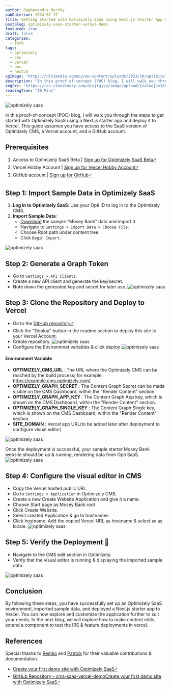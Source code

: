 ```yaml
---
author: Raghavendra Murthy
pubDatetime: 2024-07-17
title: Getting Started with Optimizely SaaS using Next.js Starter App & Deployment to Vercel
postSlug: optimizely-saas-starter-vercel-demo
featured: true
draft: false
categories:
  - Tech
tags:
  - optimizely
  - cms
  - vercel
  - poc
  - nextJS
ogImage: "https://ultimedia.agency/wp-content/uploads/2023/10/optimizely-saas-hero.jpg"
description: "In this proof-of-concept (POC) blog, I will walk you through the steps to get started with Optimizely SaaS using a Next.js starter app and deploy it to Vercel. This guide assumes you have access to the SaaS version of Optimizely CMS, a Vercel account, and a GitHub account."
imgSrc: "https://res.cloudinary.com/djsjtqjsp/image/upload/{value}/v1692111971/raghavendra-murthy-blog/optimizely-vector-logo-2021_ufk1de.png"
readingTime: "10 Mins"
---
```


![optimizely saas](https://ultimedia.agency/wp-content/uploads/2023/10/optimizely-saas-hero.jpg)

In this proof-of-concept (POC) blog, I will walk you through the steps to get started with Optimizely SaaS using a Next.js starter app and deploy it to Vercel. This guide assumes you have access to the SaaS version of Optimizely CMS, a Vercel account, and a GitHub account.

## Prerequisites

1. Access to Optimizely SaaS Beta | <a href="https://www.optimizely.com/beta-signup/" target="_blank">Sign up for Optimizely SaaS Beta🡕</a>
2. Vercel Hobby Account | <a href="https://vercel.com/signup" target="_blank">Sign up for Vercel Hobby Account🡕</a>
3. GitHub account | <a href="https://github.com/join" target="_blank">Sign up for GitHub🡕</a>

## Step 1: Import Sample Data in Optimizely SaaS

1. **Log in to Optimizely SaaS**: Use your Opti ID to log in to the Optimizely CMS.
2. **Import Sample Data**:
   - [Downlaod](https://world.optimizely.com/globalassets/downloads/moseybank-2.episerverdata) the sample "Mosey Bank" data and import it.
   - Navigate to `Settings > Import Data > Choose File`.
   - Choose Root path under content tree.
   - Click `Begin Import`.

![optimizely saas](https://res.cloudinary.com/djsjtqjsp/image/upload/v1721214490/raghavendra-murthy-blog/opti_clsnl3.png)

## Step 2: Generate a Graph Token

- Go to `Settings > API Clients`.
- Create a new API client and generate the key/secret.
- Note down the generated key and secret for later use.
  ![optimizely saas](https://res.cloudinary.com/djsjtqjsp/image/upload/v1721214732/raghavendra-murthy-blog/opti_2_s97n0m.png)

## Step 3: Clone the Repository and Deploy to Vercel

- Go to the <a href="https://github.com/episerver/cms-saas-vercel-demo?tab=readme-ov-file" target="_blank">GitHub repository🡕</a>.
- Click the "Deploy" button in the readme section to deploy this site to your Vercel Account.
- Create repository.
  ![optimizely saas](https://res.cloudinary.com/djsjtqjsp/image/upload/v1721225406/raghavendra-murthy-blog/opti_3_gkiqvy.png)
- Configure the Environmnet variables & click deploy
  ![optimizely saas](https://res.cloudinary.com/djsjtqjsp/image/upload/v1721227187/raghavendra-murthy-blog/opti_4_ludmxq.png)

#### Environment Variable

- **OPTIMIZELY_CMS_URL** : The URL where the Optimizely CMS can be reached by the build process; for example: https://example.cms.optimizely.com/
- **OPTIMIZELY_GRAPH_SECRET** : The Content Graph Secret can be made visible on the CMS Dashboard, within the "Render Content" section.
- **OPTIMIZELY_GRAPH_APP_KEY** : The Content Graph App key, which is shown on the CMS Dashboard, within the "Render Content" section.
- **OPTIMIZELY_GRAPH_SINGLE_KEY** : The Content Graph Single key, which is shown on the CMS Dashboard, within the "Render Content" section.
- **SITE_DOMAIN** : Vercel app URL(to be added later after deployment to configure visual editor)

![optimizely saas](https://res.cloudinary.com/djsjtqjsp/image/upload/v1721227227/raghavendra-murthy-blog/opti_5_grtnfe.png)

Once the deployment is successful, your sample starter Mosey Bank website should be up & running, rendering data from Opti SaaS.
![optimizely saas](https://res.cloudinary.com/djsjtqjsp/image/upload/v1721230226/raghavendra-murthy-blog/opt7_dpbtro.png)

## Step 4: Configure the visual editor in CMS

- Copy the Vercel hosted public URL.
- Go to `Settings > Application` in Optimizely CMS.
- Create a new Create Website Application and give it a name.
- Choose Start page as Mosey Bank root
- Click Create Website.
- Select created Application & go to hostnames
- Click hostname. Add the copied Vercel URL as hostname & select `en` as locale.
  ![optimizely saas](https://res.cloudinary.com/djsjtqjsp/image/upload/v1721228792/raghavendra-murthy-blog/ezgif-1-46dd7f12c2_bu8ngf.gif)

## Step 5: Verify the Deployment 🎉

- Navigate to the CMS edit section in Optimizely.
- Verify that the visual editor is running & displaying the imported sample data.

![optimizely saas](https://res.cloudinary.com/djsjtqjsp/image/upload/v1721229471/raghavendra-murthy-blog/opt_6_ezp9is.png)

## Conclusion

By following these steps, you have successfully set up an Optimizely SaaS environment, imported sample data, and deployed a Next.js starter app to Vercel. You can now explore and customize the application further to suit your needs. In the next blog, we will explore how to make content edits, extend a component to test the IRS & feature deployments in vercel.

## References

Special thanks to [Remko](https://github.com/remkoj) and [Patrick](https://world.optimizely.com/System/Users-and-profiles/Community-Profile-Card/?userId=cc6bd837-ed58-4563-b0cb-c71b572fe90e) for their valuable contributions & documentation.

- <a href="https://world.optimizely.com/blogs/patrick-lam/dates/2024/7/create-your-first-demo-site-with-optimizely-saasvisual-builder/" target="_blank">Create your first demo site with Optimizely SaaS🡕</a>
- [GitHub Repository - cms-saas-vercel-demo]()<a href="https://github.com/episerver/cms-saas-vercel-demo" target="_blank">Create your first demo site with Optimizely SaaS🡕</a>
